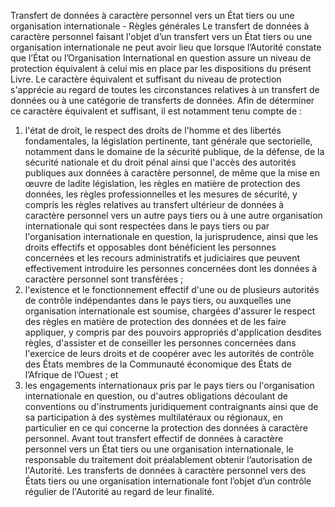 Transfert de données à caractère personnel vers un État tiers ou une organisation internationale - Règles générales
Le transfert de données à caractère personnel faisant l'objet d’un transfert vers un État tiers ou une organisation internationale ne peut avoir lieu que lorsque l’Autorité constate que l’État ou l’Organisation International en question assure un niveau de protection équivalent à celui mis en place par les dispositions du présent Livre.
Le caractère équivalent et suffisant du niveau de protection s'apprécie au regard 	de toutes 	les circonstances relatives à un transfert de données ou à une catégorie de transferts de données.
Afin de déterminer ce caractère équivalent et suffisant, il est notamment tenu compte de :
1. l'état de droit, le respect des droits de l'homme et des libertés fondamentales, la législation pertinente, tant générale que sectorielle, notamment dans le domaine de la sécurité publique, de la défense, de la sécurité nationale et du droit pénal ainsi que l'accès des autorités publiques aux données à caractère personnel, de même que la mise en œuvre de ladite législation, les règles en matière de protection des données, les règles professionnelles et les mesures de sécurité, y compris les règles relatives au transfert ultérieur de données à caractère personnel vers un autre pays tiers ou à une autre organisation internationale qui sont respectées dans le pays tiers ou par l'organisation internationale en question, la jurisprudence, ainsi que les droits effectifs et opposables dont bénéficient les personnes concernées et les recours administratifs et judiciaires que peuvent effectivement introduire les personnes concernées dont les données à caractère personnel sont transférées ;
1. l'existence et le fonctionnement effectif d'une ou de plusieurs autorités de contrôle indépendantes dans le pays tiers, ou auxquelles une organisation internationale est soumise, chargées d'assurer le respect des règles en matière de protection des données et de les faire appliquer, y compris par des pouvoirs appropriés d'application desdites règles, d'assister et de conseiller les personnes concernées dans l'exercice de leurs droits et de coopérer avec les  autorités de contrôle des États membres de la Communauté économique des États de l’Afrique de l’Ouest ; et
1. les engagements internationaux pris par le pays tiers ou l'organisation internationale en question, ou d'autres obligations découlant de conventions ou d'instruments juridiquement contraignants ainsi que de sa participation à des systèmes multilatéraux ou régionaux, en particulier en ce qui concerne la protection des données à caractère personnel.
Avant tout transfert effectif de données à caractère personnel vers un État tiers ou une  organisation internationale, le responsable du traitement doit préalablement obtenir l’autorisation de l'Autorité.
Les transferts de données à caractère personnel vers des États tiers ou une organisation internationale font l’objet d’un contrôle régulier de l'Autorité au regard de leur finalité.